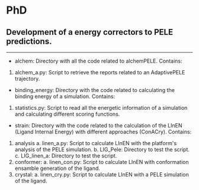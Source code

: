 # PhD
## Development of a energy correctors to PELE predictions.

---
- alchem: Directory with all the code related to alchemPELE. Contains:
 1. alchem_a.py: Script to retrieve the reports related to an AdaptivePELE trajectory.

- binding_energy: Directory with the code related to calculating the binding energy of a simulation. Contains: 
 1. statistics.py: Script to read all the energetic information of a simulation and calculating different scoring functions.

- strain: Directory with the code related to the calculation of the LInEN (Ligand Internal Energy) with different approaches (ConACry). Contains:
 1. analysis
   a. linen_a.py: Script to calculate LInEN with the platform's analysis of the PELE simulation.
   b. LIG_Pele: Directory to test the script.
   c. LIG_linen_a: Directory to test the script.
 2. conformer: 
   a. linen_con.py: Script to calculate LInEN with conformation ensamble generation of the ligand.
 3. crystal: 
   a. linen_cry.py: Script to calculate LInEN with a PELE simulation of the ligand. 



